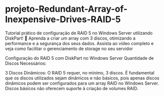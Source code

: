 # projeto-Redundant-Array-of-Inexpensive-Drives-RAID-5
Tutorial prático de configuração de RAID 5 no Windows Server utilizando DiskPart! 🚀 Aprenda a criar um array com 3 discos, otimizando a performance e a segurança dos seus dados. Assista ao vídeo completo e veja como facilitar o gerenciamento de storage no seu servidor


Configuração do RAID 5 com DiskPart no Windows Server
Quantidade de Discos Necessários:

3 Discos Dinâmicos: O RAID 5 requer, no mínimo, 3 discos. É fundamental que os discos utilizados sejam dinâmicos e não básicos, pois apenas discos dinâmicos podem ser configurados para um array RAID no Windows Server. Discos básicos não oferecem suporte à criação de volumes RAID.
